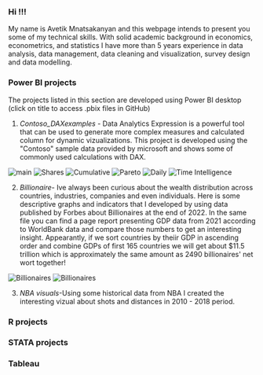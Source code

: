 ### Hi !!! 
My name is Avetik Mnatsakanyan and this webpage intends to present you some of my technical skills. With solid academic background in economics, econometrics, and statistics I have more than 5 years experience in data analysis, data management, data cleaning and visualization, survey design and data modelling.  

### Power BI projects 
The projects listed in this section are developed using Power BI desktop (click on title to access .pbix files in GitHub) 

1. *Contoso_DAXexamples* - Data Analytics Expression is a powerful tool that can be used to generate more complex measures and calculated column for dynamic vizualizations. This project is developed using the "Contoso" sample data provided by microsoft and shows some of commonly used calculations with DAX.

![main](https://github.com/Avet-H/Avet-H/blob/main/Images/Slide1.PNG)
![Shares](https://github.com/Avet-H/Avet-H/blob/main/Images/Slide2.PNG)
![Cumulative](https://github.com/Avet-H/Avet-H/blob/main/Images/Slide3.PNG)
![Pareto](https://github.com/Avet-H/Avet-H/blob/main/Images/Slide4.PNG)
![Daily](https://github.com/Avet-H/Avet-H/blob/main/Images/Slide5.PNG)
![Time Intelligence](https://github.com/Avet-H/Avet-H/blob/main/Images/Slide6.PNG)


2. *Billionaire*- Ive always been curious about the wealth distribution across countries, industries, companies and even individuals. Here is some descriptive graphs and indicators that I developed by using data published by Forbes about Billionaires at the end of 2022. In the same file you can find a page report presenting GDP data from 2021 according to WorldBank data and compare those numbers to get an interesting insight. Appearantly, if we sort countries by theiir GDP in ascending order and combine GDPs of first 165 countries we will get about $11.5 trillion which is approximately the same amount as 2490 billionaires' net wort together! 

![Billionaires](https://github.com/Avet-H/Avet-H/blob/main/Images/Billionaires.JPG)
![Billionaires](https://github.com/Avet-H/Avet-H/blob/main/Images/B_filtered.JPG)


3. *NBA visuals*-Using some historical data from NBA I created the interesting vizual about shots and distances in 2010 - 2018 period.


### R projects


### STATA projects


### Tableau

